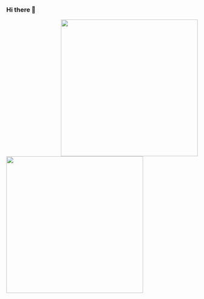 ### Hi there 👋

<!--
**falgunisanyal/falgunisanyal** is a ✨ _special_ ✨ repository because its `README.md` (this file) appears on your GitHub profile.

Here are some ideas to get you started:

- 🔭 I’m currently working on ...
- 🌱 I’m currently learning ...
- 👯 I’m looking to collaborate on ...
- 🤔 I’m looking for help with ...
- 💬 Ask me about ...
- 📫 How to reach me: ...
- 😄 Pronouns: ...
- ⚡ Fun fact: ...
-->

<div>
<a href="https://github.com/anuraghazra/github-readme-stats"><img src="https://github-readme-stats.vercel.app/api?username=falgunisanyal&theme=dark&show_icons=true" width="360" align="right" /></a>
<a href="https://git.io/streak-stats"><img src="http://github-readme-streak-stats.herokuapp.com?user=falgunisanyal&theme=highcontrast&hide_border=true" width="360" /></a>
</div>
